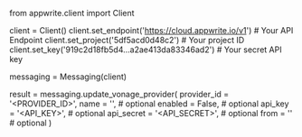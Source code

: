 from appwrite.client import Client

client = Client()
client.set_endpoint('https://cloud.appwrite.io/v1') # Your API Endpoint
client.set_project('5df5acd0d48c2') # Your project ID
client.set_key('919c2d18fb5d4...a2ae413da83346ad2') # Your secret API key

messaging = Messaging(client)

result = messaging.update_vonage_provider(
    provider_id = '<PROVIDER_ID>',
    name = '<NAME>', # optional
    enabled = False, # optional
    api_key = '<API_KEY>', # optional
    api_secret = '<API_SECRET>', # optional
    from = '<FROM>' # optional
)
